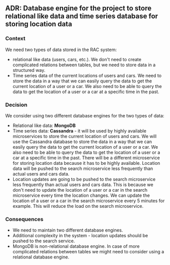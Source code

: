 ## ADR: Database engine for the project to store relational like data and time series database for storing location data

### Context

We need two types of data stored in the RAC system:

- relational like data (users, cars, etc.). We don't need to create complicated relations between tables, but we need to
  store data in a structured way.
- Time series data of the current locations of users and cars. We need to store the data in a way that we can easily
  query the data to get the current location of a user or a car. We also need to be able to query the data to get the
  location of a user or a car at a specific time in the past.

### Decision

We consider using two different database engines for the two types of data:

- Relational like data: **MongoDB**
- Time series data: **Cassandra** - it will be used by highly available microservices to store the current location of users
  and cars. We will use the Cassandra database to store the data in a way that we can easily query the data to get the
  current location of a user or a car. We also need to be able to query the data to get the location of a user or a car
  at a specific time in the past. There will be a different microservice for storing location data because it has to be
  highly available. Location data will be pushed to the search microservice less frequently than actual users and cars
  data.
- Location updates are going to be pushed to the search microservice less frequently than actual users and cars data.
  This is because we don't need to update the location of a user or a car in the search microservice every time the
  location changes. We can update the location of a user or a car in the search microservice every 5 minutes for
  example. This will reduce the load on the search microservice.

### Consequences

- We need to maintain two different database engines.
- Additional complexity in the system - location updates should be pushed to the search service.
- MongoDB is non-relational database engine. In case of more complicated relations between tables we might need to
  consider using a relational database engine.
